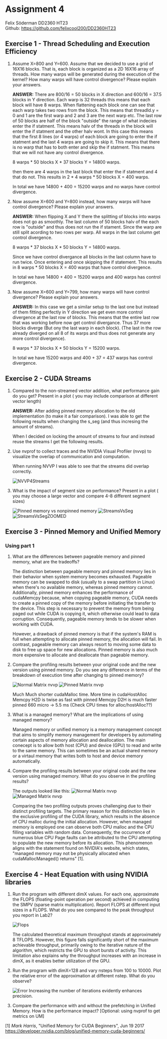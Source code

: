 # Assignment 4

Felix Söderman DD2360 HT23\
Github: https://github.com/felixcool200/DD2360HT23

## Exercise 1 -  Thread Scheduling and Execution Efficiency 


1. Assume X=800 and Y=600. Assume that we decided to use a grid of 16X16 blocks. That is, each block is organized as a 2D 16X16 array of threads. How many warps will be generated during the execution of the kernel? How many warps will have control divergence? Please explain your answers.

    **ANSWER:**
    There are 800/16 = 50 blocks in X direction and 600/16 = 37.5 blocks in Y direction. Each warp is 32 threads this means that each block will have 8 warps. When flattening each block one can see that each warp takes two rows from the block. This means that threadId.y = 0 and 1 are the first warp and 2 and 3 are the next warp etc. The last row of 50 blocks are half of the block "outside" the range of what indecies enter the if statment. This means halv of the threads in the block will enter the if statment and the other halv wont. In this case this means that the first 8 lines (or 4 warps) of each block are going to enter the if statment and the last 4 warps are going to skip it. This means that there is no warp that has to both enter and skip the if statment. This means that we will not have any control divergence.

    8 warps \* 50 blocks X \* 37 blocks Y = 14800 warps.

    then there are 4 warps in the last block that enter the if statment and 4 that do not. This results in 2 \* 4 warps \* 50 blocks X = 400 warps.

    In total we have 14800 + 400 = 15200 warps and no warps have control divergence.

2. Now assume X=600 and Y=800 instead, how many warps will have control divergence? Please explain your answers.

    **ANSWER:**
    When flipping X and Y there the splitting of blocks into warps does not go as smoothly. The last column of 50 blocks halv of the each row is "outside" and thus does not run the if stament. Since the warp are still split acording to two rows per warp. All warps in the last column get control divergence. 

    8 warps \* 37 blocks X \* 50 blocks Y = 14800 warps.
    
    Since we have control divergance all blocks in the last column have to run twice. Once entering and once skipping the if statement. This results in 8 warps \* 50 blocks X = 400 warps that have control divergence.

    In total we have 14800 + 400 = 15200 warps and 400 warps has control divergence.

3. Now assume X=600 and Y=799, how many warps will have control divergence? Please explain your answers.

    **ANSWER:**
    In this case we get a similar setup to the last one but instead of them fitting perfectly in Y direction we get even more control divergence at the last row of blocks. This means that the entire last row that was working before now get control divergance. Thus 37 more blocks diverge (But ony the last warp in each block). (The last in the row already diverged on all 8 of its warps and thus does not generate any more control divergence). 

    8 warps \* 37 blocks X \* 50 blocks Y = 15200 warps.

    In total we have 15200 warps and 400 + 37 = 437 warps has control divergence.


## Exercise 2 - CUDA Streams
1. Compared to the non-streamed vector addition, what performance gain do you get? Present in a plot ( you may include comparison at different vector length)

    **ANSWER:**
    After adding pinned memory allocation to the old implementation (to make it a fair comparison). I was able to get the following results when changing the s_seg (and thus incresing the amount of streams).

    When I decided on locking the amount of streams to four and instead reuse the streams I get the following results.

    

2. Use nvprof to collect traces and the NVIDIA Visual Profiler (nvvp) to visualize the overlap of communication and computation.

    When running NVVP I was able to see that the streams did overlap correctly.

    ![NVVP4Streams](nvvp4Streams.png)

3. What is the impact of segment size on performance? Present in a plot ( you may choose a large vector and compare 4-8 different segment sizes)

    ![Pinned memory vs nonpinned memory](pinnedVnoPinned.png)
    ![StreamsVsSeg](streams.png)
    ![StreamsVsSegZOOMED](streamsZoomed.png)



## Exercise 3 - Pinned Memory and Unified Memory

### Using part 1

1. What are the differences between pageable memory and pinned memory, what are the tradeoffs?

    <!--    Pageable memory can be sent to disk (swap partition in linux) when there is no more room in memory while pinned memory can not. Pinned memory also speeds up cudaMemcpy since when coping pageable memory cuda has to make a pinned copy of the memory before it can start to copy the memory to the device, otherwise the memory could be paged out while cuda copies the memory which would result in corrupt memory. This means that pageable memory is most likley slower when working with cuda. One draw back to pinned memory is that if the RAM is full when trying to create the pinned the malloc will fail while pagable memory can always move somthing to disk to make space for it.-->

    The distinction between pageable memory and pinned memory lies in their behavior when system memory becomes exhausted. Pageable memory can be swapped to disk (usually to a swap partition in Linux) when there's no available memory, whereas pinned memory cannot. Additionally, pinned memory enhances the performance of cudaMemcpy because, when copying pageable memory, CUDA needs to create a pinned copy of the memory before initiating the transfer to the device. This step is necessary to prevent the memory from being paged out while CUDA is copying it, which otherwise could lead to data corruption. Consequently, pageable memory tends to be slower when working with CUDA.

    However, a drawback of pinned memory is that if the system's RAM is full when attempting to allocate pinned memory, the allocation will fail. In contrast, pageable memory can always resort to moving some data to disk to free up space for new allocations. Pinned memory is also much more expensive to allocate and deallocate than pageable memory.

2. Compare the profiling results between your original code and the new version using pinned memory. Do you see any difference in terms of the breakdown of execution time after changing to pinned memory?

    ![Normal Matrix nvvp](nvvpMatrix.png)
    ![Pinned Matrix nvvp](nvvpMatrixPinned.png)

    Much Much shorter cudaMalloc time.
    More time in cudaHostAlloc
    Memcpy H2D is twise as fast with pinned
    Memcpy D2H is much faster pinned 660 micro -> 5.5 ms
    (Check CPU times for alloc/hostAlloc??)


3. What is a managed memory? What are the implications of using managed memory?

    Managed memory or unified memory is a memory management concept that aims to simplify memory management for developers by automating certain aspects of memory allocation and deallocation. The main conecept is to allow both host (CPU) and device (GPU) to read and write to the same memory. This can sometimes be an actual shared memory or a virtaul memory that writes both to host and device memory automatically. 

4. Compare the profiling results between your original code and the new version using managed memory. What do you observe in the profiling results?

    The outputs looked like this:
    ![Normal Matrix nvvp](nvvpMatrix.png)
    ![Managed Matrix nvvp](nvvpMatrixUM.png)

    Comparing the two profiling outputs proves challenging due to their distinct profiling targets. The primary reason for this distinction lies in the exclusive profiling of the CUDA library, which results in the absence of CPU malloc during the initial allocation. However, when managed memory is employed one can observe both CPU malloc and the CPU filling variables with random data. Consequently, the occurrence of numerous blue CPU Page faults can be attributed to the CPU attempting to populate the new memory before its allocation. This phenomenon aligns with the statement found on NVIDIA's website, which states, "managed memory may not be physically allocated when cudaMallocManaged() returns" [1].

## Exercise 4 - Heat Equation with using NVIDIA libraries

1. Run the program with different dimX values. For each one, approximate the FLOPS (floating-point operation per second) achieved in computing the SMPV (sparse matrix multiplication). Report FLOPS at different input sizes in a FLOPS. What do you see compared to the peak throughput you report in Lab2?
    
    ![Flops](flops.png)
    
    The calculated theoretical maximum throughput stands at approximately 8 TFLOPS. However, this figure falls significantly short of the maximum achievable throughput, primarily owing to the iterative nature of the algorithm, which restricts the GPU to short bursts of activity. This limitation also explains why the throughput increases with an increase in dimX, as it enables better utilization of the GPU.

2. Run the program with dimX=128 and vary nsteps from 100 to 10000. Plot the relative error of the approximation at different nstep. What do you observe?

    ![Error](error.png)
    Increasing the number of iterations evidently enhances precision.

3. Compare the performance with and without the prefetching in Unified Memory. How is the performance impact? [Optional: using nvprof to get metrics on UM]

    


[1] _Mark Harris_, "Unified Memory for CUDA Beginners", Jun 19 2017
 https://developer.nvidia.com/blog/unified-memory-cuda-beginners/
